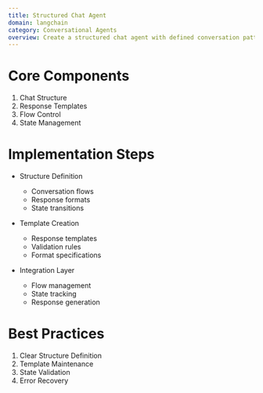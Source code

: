 ```yaml
---
title: Structured Chat Agent
domain: langchain
category: Conversational Agents
overview: Create a structured chat agent with defined conversation patterns and response formats.
---
```


# Core Components
1. Chat Structure
2. Response Templates
3. Flow Control
4. State Management

# Implementation Steps
- Structure Definition
  - Conversation flows
  - Response formats
  - State transitions

- Template Creation
  - Response templates
  - Validation rules
  - Format specifications

- Integration Layer
  - Flow management
  - State tracking
  - Response generation

# Best Practices
1. Clear Structure Definition
2. Template Maintenance
3. State Validation
4. Error Recovery
